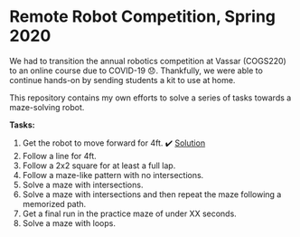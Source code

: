 # Remote Robot Competition, Spring 2020 

We had to transition the annual robotics competition at Vassar (COGS220) to an online course due to COVID-19 :disappointed:. Thankfully, we were able to continue hands-on by sending students a kit to use at home.

This repository contains my own efforts to solve a series of tasks towards a maze-solving robot.

**Tasks:**

1. Get the robot to move forward for 4ft. :heavy_check_mark: [Solution](https://github.com/jodeleeuw/robot_competition_2020/tree/master/Milestone%201)
2. Follow a line for 4ft.
3. Follow a 2x2 square for at least a full lap.
4. Follow a maze-like pattern with no intersections.
5. Solve a maze with intersections.
6. Solve a maze with intersections and then repeat the maze following a memorized path.
7. Get a final run in the practice maze of under XX seconds.
8. Solve a maze with loops.
